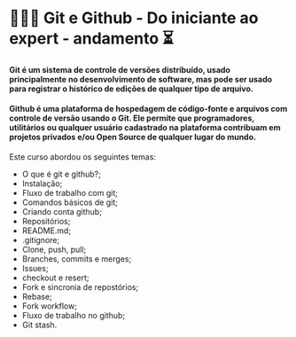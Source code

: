 # 👩🏼‍💻 Git e Github - Do iniciante ao expert - andamento ⏳


#### **Git** é um sistema de controle de versões distribuído, usado principalmente no desenvolvimento de software, mas pode ser usado para registrar o histórico de edições de qualquer tipo de arquivo. 

#### **Github** é uma plataforma de hospedagem de código-fonte e arquivos com controle de versão usando o Git. Ele permite que programadores, utilitários ou qualquer usuário cadastrado na plataforma contribuam em projetos privados e/ou Open Source de qualquer lugar do mundo.


Este curso abordou os seguintes temas: 
- O que é git e github?;
- Instalação;
- Fluxo de trabalho com git;
- Comandos básicos de git;
- Criando conta github;
- Repositórios;
- README.md;
- .gitignore;
- Clone, push, pull;
- Branches, commits e merges;
- Issues;
- checkout e resert;
- Fork e sincronia de repostórios;
- Rebase;
- Fork workflow;
- Fluxo de trabalho no github;
- Git stash.

 
